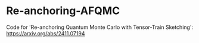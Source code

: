 # Re-anchoring-AFQMC
Code for 'Re-anchoring Quantum Monte Carlo with Tensor-Train Sketching': 
https://arxiv.org/abs/2411.07194

